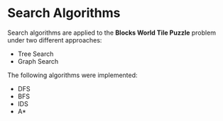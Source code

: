 # Search Algorithms

Search algorithms are applied to the **Blocks World Tile Puzzle** problem under two different approaches:
- Tree Search
- Graph Search

The following algorithms were implemented:
- DFS
- BFS
- IDS
- A*
